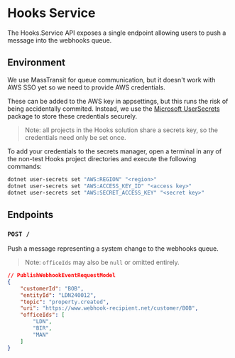 # Hooks Service

The Hooks.Service API exposes a single endpoint allowing users to push a message into the webhooks queue.

## Environment

We use MassTransit for queue communication, but it doesn't work with AWS SSO yet so we need to provide AWS credentials.

These can be added to the AWS key in appsettings, but this runs the risk of being accidentally commited.  Instead, we use the [Microsoft UserSecrets](https://www.nuget.org/packages/Microsoft.Extensions.Configuration.UserSecrets) package to store these credentials securely.

> Note: all projects in the Hooks solution share a secrets key, so the credentials need only be set once.

To add your credentials to the secrets manager, open a terminal in any of the non-test Hooks project directories and execute the following commands:

```sh
dotnet user-secrets set "AWS:REGION" "<region>"
dotnet user-secrets set "AWS:ACCESS_KEY_ID" "<access key>"
dotnet user-secrets set "AWS:SECRET_ACCESS_KEY" "<secret key>" 
```

## Endpoints

### `POST /`

Push a message representing a system change to the webhooks queue.
> Note: `officeIds` may also be `null` or omitted entirely.

```json
// PublishWebhookEventRequestModel
{
    "customerId": "BOB",
    "entityId": "LDN240012",
    "topic": "property.created",
    "uri": "https://www.webhook-recipient.net/customer/BOB",
    "officeIds": [
        "LDN",
        "BIR",
        "MAN"
    ]
}
```